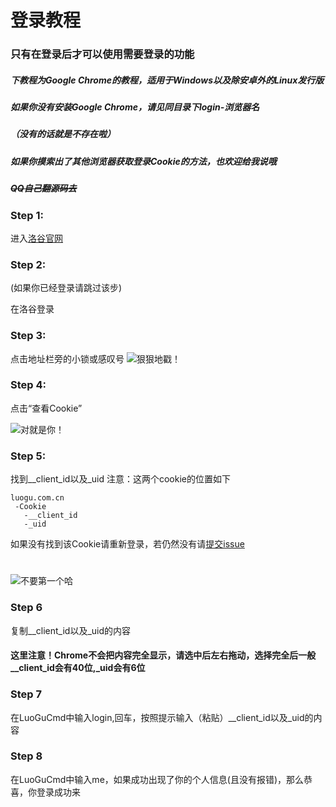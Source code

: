 # 登录教程 #
### 只有在登录后才可以使用需要登录的功能
##### 下教程为Google Chrome的教程，适用于Windows以及除安卓外的Linux发行版 #####
##### 如果你没有安装Google Chrome，请见同目录下login-浏览器名 #####
##### （没有的话就是不存在啦） #####
##### 如果你摸索出了其他浏览器获取登录Cookie的方法，也欢迎给我说哦 #####
##### ~~QQ自己翻源码去~~ #####

### Step 1:

进入[洛谷官网](https://www.luogu.com.cn)

### Step 2:
(如果你已经登录请跳过该步)

在洛谷登录

### Step 3:

点击地址栏旁的小锁或感叹号
![狠狠地戳！](https://s1.ax1x.com/2020/03/19/8rwJAK.png)

### Step 4:

点击“查看Cookie”

![对就是你！](https://s1.ax1x.com/2020/03/19/8rwYtO.png)


### Step 5:
找到__client_id以及_uid
注意：这两个cookie的位置如下
```
luogu.com.cn
 -Cookie
   -__client_id
   -_uid
```
如果没有找到该Cookie请重新登录，若仍然没有请[提交issue](https://github.com/MicroBlock2017/LuoGuCMD/issues)
#  #
![不要第一个哈](https://s1.ax1x.com/2020/03/19/8rrDxg.png)

### Step 6
复制__client_id以及_uid的内容
#### 这里注意！Chrome不会把内容完全显示，请选中后左右拖动，选择完全后一般__client_id会有40位,_uid会有6位

### Step 7
在LuoGuCmd中输入login,回车，按照提示输入（粘贴）__client_id以及_uid的内容

### Step 8
在LuoGuCmd中输入me，如果成功出现了你的个人信息(且没有报错)，那么恭喜，你登录成功来

